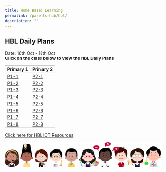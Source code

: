 ```yaml
---
title: Home Based Learning
permalink: /parents-hub/hbl/
description: ""
---
```

## HBL Daily Plans 
Date: 16th Oct - 18th Oct<br>
**Click on the class below to view the HBL Daily Plans**

| Primary 1 | Primary 2 | 
| -------- | -------- | 
|[P1-1](/files/HBL/2023/October/P1/p1-1%20hbl(psle)%20daily%20plans.pdf) | [P2-1](/files/HBL/2023/October/P2/p2-1%20hbl(psle)%20daily%20plans.pdf) |
| [P1-2](/files/HBL/2023/October/P1/p1-2%20hbl(psle)%20daily%20plans.pdf) | [P2-2](/files/HBL/2023/October/P2/p2-2%20hbl(psle)%20daily%20plans.pdf) |
| [P1-3](/files/HBL/2023/October/P1/p1-3%20hbl(psle)%20daily%20plans.pdf) | [P2-3](/files/HBL/2023/October/P2/p2-3%20hbl(psle)%20daily%20plans.pdf) | 
|[P1-4](/files/HBL/2023/October/P1/p1-4%20hbl(psle)%20daily%20plans.pdf) | [P2-4](/files/HBL/2023/October/P2/p2-4%20hbl(psle)%20daily%20plans.pdf) | 
|[P1-5](/files/HBL/2023/October/P1/p1-5%20hbl(psle)%20daily%20plans.pdf) | [P2-5](/files/HBL/2023/October/P2/p2-5%20hbl(psle)%20daily%20plans.pdf) | 
|[P1-6](/files/HBL/2023/October/P1/p1-6%20hbl(psle)%20daily%20plans.pdf) | [P2-6](/files/HBL/2023/October/P2/p2-6%20hbl(psle)%20daily%20plans.pdf) | 
|[P1-7](/files/HBL/2023/October/P1/p1-7%20hbl(psle)%20daily%20plans.pdf) | [P2-7](/files/HBL/2023/October/P2/p2-7%20hbl(psle)%20daily%20plans.pdf) |
|[P1-8](/files/HBL/2023/October/P1/p1-8%20hbl(psle)%20daily%20plans.pdf) | [P2-8](/files/HBL/2023/October/P2/p2-8%20hbl(psle)%20daily%20plans.pdf)

[Click here for HBL ICT Resources](https://www.teckwhyepri.moe.edu.sg/parents-hub/ict-resources/)

![](/images/kids.png)